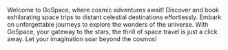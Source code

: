 Welcome to GoSpace, where cosmic adventures await! Discover and book exhilarating space trips to distant celestial destinations effortlessly. Embark on unforgettable journeys to explore the wonders of the universe. With GoSpace, your gateway to the stars, the thrill of space travel is just a click away. Let your imagination soar beyond the cosmos!